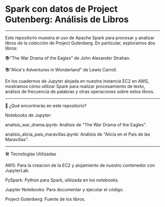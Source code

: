 # **Spark con datos de Project Gutenberg: Análisis de Libros**
***
Este repositorio muestra el uso de Apache Spark para procesar y analizar libros de la colección de Project Gutenberg. En particular, exploramos dos libros:

📚"The War Drama of the Eagles" de John Alexander Strahan.

📚"Alice's Adventures in Wonderland" de Lewis Carroll.

En los cuadernos de Jupyter alojada en nuestra instancia EC2 en AWS, mostramos cómo utilizar Spark para realizar procesamiento de texto, análisis de frecuencia de palabras y otras operaciones sobre estos libros.
***
🚀 ¿Qué encontrarás en este repositorio?

Notebooks de Jupyter:

analisis_war_drama.ipynb: Análisis de "The War Drama of the Eagles".

analisis_alicia_pais_maravillas.ipynb: Análisis de "Alicia en el País de las Maravillas".
***
🛠️ Tecnologías Utilizadas

AWS: Para la creacion de la EC2 y alojamiento de nuestro contenedor con JupyterLab.

PySpark: Python para Spark, utilizada en los notebooks.

Jupyter Notebooks: Para documentar y ejecutar el código.

Project Gutenberg: Fuente de los libros.
